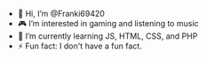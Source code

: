 - 👋 Hi, I’m @Franki69420
- 🎮 I’m interested in gaming and listening to music
- 🌱 I’m currently learning JS, HTML, CSS, and PHP
- ⚡ Fun fact: I don't have a fun fact.

<!---
Franki69420/Franki69420 is a ✨ special ✨ repository because its `README.md` (this file) appears on your GitHub profile.
You can click the Preview link to take a look at your changes.
--->
